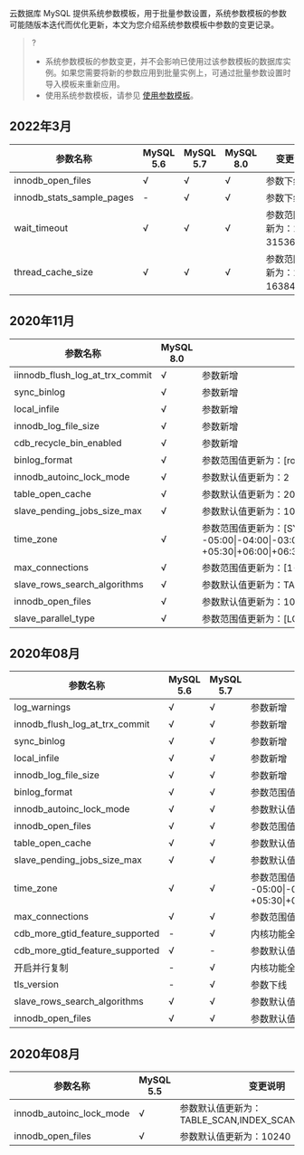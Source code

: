 
云数据库 MySQL 提供系统参数模板，用于批量参数设置，系统参数模板的参数可能随版本迭代而优化更新，本文为您介绍系统参数模板中参数的变更记录。
>?
>- 系统参数模板的参数变更，并不会影响已使用过该参数模板的数据库实例。如果您需要将新的参数应用到批量实例上，可通过批量参数设置时导入模板来重新应用。
>- 使用系统参数模板，请参见 [使用参数模板](https://cloud.tencent.com/document/product/236/30304)。

## 2022年3月
| 参数名称 |  MySQL 5.6 |  MySQL 5.7 |  MySQL 8.0 |  变更说明 | 
|---------|---------|---------|---------|---------|
| innodb_open_files | √ | √ | √ | 参数下线 |
| innodb_stats_sample_pages | - | √ | √ | 参数下线 |
| wait_timeout | √ | √ | √ | 参数范围值更新为：1-31536000。 |
| thread_cache_size | √ | √ | √ | 参数范围值更新为：1- 16384。 |

## 2020年11月
| 参数名称 |  MySQL 8.0 |  变更说明 | 
|---------|---------|---------|
| iinnodb_flush_log_at_trx_commit | √ | 参数新增 |
| sync_binlog | √ | 参数新增 |
| local_infile  | √ | 参数新增 |
| innodb_log_file_size | √ | 参数新增 |
| cdb_recycle_bin_enabled | √ | 参数新增 |
| binlog_format| √ | 参数范围值更新为：[row] |
| innodb_autoinc_lock_mode | √ | 参数默认值更新为：2 |
| table_open_cache | √ | 参数默认值更新为：2000 |
| slave_pending_jobs_size_max | √ | 参数默认值更新为：1073741824 |
| time_zone | √ | 参数范围值更新为：[SYSTEM\|-12:00\|-11:00\|-10:00\|-09:00\|-08:00\|-07:00\|-06:00\|<br>-05:00\|-04:00\|-03:00\|-02:00\|-01:00\|\+00:00\|\+01:00\|\+02:00\|\+03:00\|\+04:00\|\+05:00\|<br>\+05:30\|\+06:00\|\+06:30\|\+07:00\|\+08:00\|\+09:00\|\+10:00\|\+11:00\|\+12:00\|\+13:00] |
| max_connections | √ | 参数范围值更新为：[1-100000] |
| slave_rows_search_algorithms | √ | 参数默认值更新为：TABLE_SCAN,INDEX_SCAN,HASH_SCAN |
| innodb_open_files | √ | 参数默认值更新为：10240 |
| slave_parallel_type | √ | 参数范围值更新为：[LOGICAL_CLOCK|TABLE|DATABASE] |

## 2020年08月
| 参数名称 | MySQL 5.6 | MySQL 5.7 |  变更说明 | 
|---------|---------|---------|---------|
| log_warnings | √ | √ | 参数新增 |
| innodb_flush_log_at_trx_commit | √ | √ | 参数新增 |
| sync_binlog | √ | √ | 参数新增 |
| local_infile | √ | √ | 参数新增 |
| innodb_log_file_size | √ | √ | 参数新增 |
| binlog_format | √ | √ | 参数范围值更新为：[row] |
| innodb_autoinc_lock_mode | √ | √ | 参数默认值更新为：2 |
| innodb_open_files | √ | √ | 参数范围值更新为：[1 - 102400] |
| table_open_cache | √ | √ | 参数默认值更新为：2000 |
| slave_pending_jobs_size_max | √ | √ | 参数默认值更新为：1GB |
| time_zone | √ | √ | 参数范围值更新为：[SYSTEM\|-12:00\|-11:00\|-10:00\|-09:00\|-08:00\|-07:00\|-06:00\|<br>-05:00\|-04:00\|-03:00\|-02:00\|-01:00\|\+00:00\|\+01:00\|\+02:00\|\+03:00\|\+04:00\|\+05:00\|<br>\+05:30\|\+06:00\|\+06:30\|\+07:00\|\+08:00\|\+09:00\|\+10:00\|\+11:00\|\+12:00\|\+13:00] |
| max_connections | √ | √ | 参数范围值更新为：[1-100000] |
| cdb_more_gtid_feature_supported | - | √ | 内核功能全量 |
| cdb_more_gtid_feature_supported | √ | - | 参数默认值更新为：OFF |
| 开启并行复制 | - | √ | 内核功能全量 |
| tls_version | - | √ | 参数下线 |
| slave_rows_search_algorithms | √ | √ | 参数默认值更新为：TABLE_SCAN,INDEX_SCAN,HASH_SCAN |
| innodb_open_files | √ | √ | 参数默认值更新为：10240 |

## 2020年08月
| 参数名称 |  MySQL 5.5 |  变更说明 | 
|---------|---------|---------|
| innodb_autoinc_lock_mode | √ | 参数默认值更新为：TABLE_SCAN,INDEX_SCAN,HASH_SCAN |
| innodb_open_files | √ | 参数默认值更新为：10240 |
